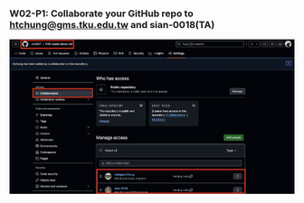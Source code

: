 ### W02-P1: Collaborate your GitHub repo to htchung@gms.tku.edu.tw and sian-0018(TA)

![](./w02-p1.png)


